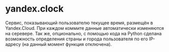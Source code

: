 # yandex.clock
Сервис, показывающий пользователю текущее время, размещён в Yandex.Cloud.
При каждом коммите данные автоматически изменяются на серевере.
Так же, опционально, с помощью кода на Python сделана возможность определения страны и города пользователя по его IP-адресу (на данный момент функция отключена).
